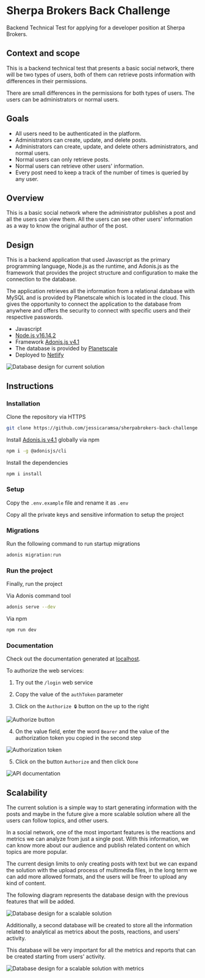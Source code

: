 # Sherpa Brokers Back Challenge

Backend Technical Test for applying for a developer position at Sherpa Brokers.

## Context and scope
This is a backend technical test that presents a basic social network, there will be two types of users, both of them can retrieve posts information with differences in their permissions.

There are small differences in the permissions for both types of users. The users can be administrators or normal users.

## Goals
- All users need to be authenticated in the platform.
- Administrators can create, update, and delete posts.
- Administrators can create, update, and delete others administrators, and normal users.
- Normal users can only retrieve posts.
- Normal users can retrieve other users' information.
- Every post need to keep a track of the number of times is queried by any user.

## Overview

This is a basic social network where the administrator publishes a post and all the users can view them. All the users can see other users' information as a way to know the original author of the post.

## Design

This is a backend application that used Javascript as the primary programming language, Node.js as the runtime, and Adonis.js as the framework that provides the project structure and configuration to make the connection to the database.

The application retrieves all the information from a relational database with MySQL and is provided by Planetscale which is located in the cloud. This gives the opportunity to connect the application to the database from anywhere and offers the security to connect with specific users and their respective passwords.

- Javascript
- [Node.js v16.14.2](https://nodejs.org/en/)
- Framework [Adonis.js v4.1](https://legacy.adonisjs.com/docs/4.1/installation)
- The database is provided by [Planetscale](https://planetscale.com/)
- Deployed to [Netlify](https://www.netlify.com/)

![Database design for current solution](https://github.com/jessicaramsa/sherpabrokers-back-challenge/blob/develop/resources/imgs/solution.png?raw=true)

## Instructions

### Installation

Clone the repository via HTTPS

```bash
git clone https://github.com/jessicaramsa/sherpabrokers-back-challenge.git
```

Install [Adonis.js v4.1](https://legacy.adonisjs.com/docs/4.1/installation#_installing_adonisjs) globally via npm

```bash
npm i -g @adonisjs/cli
```

Install the dependencies

```bash
npm i install
```

### Setup

Copy the `.env.example` file and rename it as `.env`

Copy all the private keys and sensitive information to setup the project

### Migrations

Run the following command to run startup migrations

```bash
adonis migration:run
```

### Run the project

Finally, run the project

Via Adonis command tool

```bash
adonis serve --dev
```

Via npm

```bash
npm run dev
```

### Documentation

Check out the documentation generated at [localhost](http://127.0.0.1:3333/docs).

To authorize the web services:

1. Try out the `/login` web service

2. Copy the value of the `authToken` parameter

3. Click on the `Authorize 🔒` button on the up to the right

![Authorize button](https://github.com/jessicaramsa/sherpabrokers-back-challenge/blob/develop/resources/imgs/docs1.png?raw=true)

4. On the value field, enter the word `Bearer` and the value of the authorization token you copied in the second step 

![Authorization token](https://github.com/jessicaramsa/sherpabrokers-back-challenge/blob/develop/resources/imgs/docs2.png?raw=true)

5. Click on the button `Authorize` and then click `Done`

![API documentation](https://github.com/jessicaramsa/sherpabrokers-back-challenge/blob/develop/resources/imgs/docs3.png?raw=true)

## Scalability

The current solution is a simple way to start generating information with the posts and maybe in the future give a more scalable solution where all the users can follow topics, and other users.

In a social network, one of the most important features is the reactions and metrics we can analyze from just a single post. With this information, we can know more about our audience and publish related content on which topics are more popular.

The current design limits to only creating posts with text but we can expand the solution with the upload process of multimedia files, in the long term we can add more allowed formats, and the users will be freer to upload any kind of content.

The following diagram represents the database design with the previous features that will be added.

![Database design for a scalable solution](https://github.com/jessicaramsa/sherpabrokers-back-challenge/blob/develop/resources/imgs/scalability1.png?raw=true)

Additionally, a second database will be created to store all the information related to analytical as metrics about the posts, reactions, and users' activity.

This database will be very important for all the metrics and reports that can be created starting from users' activity.

![Database design for a scalable solution with metrics](https://github.com/jessicaramsa/sherpabrokers-back-challenge/blob/develop/resources/imgs/scalability2.png?raw=true)

